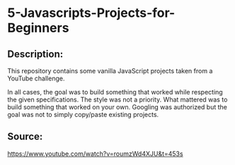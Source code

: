 # 5-Javascripts-Projects-for-Beginners

## Description:

This repository contains some vanilla JavaScript projects taken from a YouTube challenge.

In all cases, the goal was to build something that worked while respecting the given specifications. The style was not a priority. What mattered was to build something that worked on your own. Googling was authorized but the goal was not to simply copy/paste existing projects.

## Source:

https://www.youtube.com/watch?v=roumzWd4XJU&t=453s

